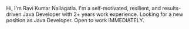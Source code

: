 Hi, I'm Ravi Kumar Nallagatla. I'm a self-motivated, resilient, and results-driven Java Developer with 2+ years work experience. Looking for a new position as Java Developer. Open to work IMMEDIATELY.
